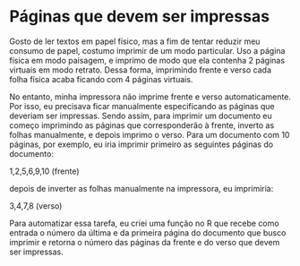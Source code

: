 # Páginas que devem ser impressas

Gosto de ler textos em papel físico, mas a fim de tentar reduzir meu consumo de papel, costumo imprimir de um modo particular. Uso a página física em modo paisagem, e imprimo de modo que ela contenha 2 páginas virtuais em modo retrato. Dessa forma, imprimindo frente e verso cada folha física acaba ficando com 4 páginas virtuais.

No entanto, minha impressora não imprime frente e verso automaticamente. Por isso, eu precisava ficar manualmente especificando as páginas que deveriam ser impressas. Sendo assim, para imprimir um documento eu começo imprimindo as páginas que corresponderão à frente, inverto as folhas manualmente, e depois imprimo o verso. Para um documento com 10 páginas, por exemplo, eu iria imprimir primeiro as seguintes páginas do documento:

1,2,5,6,9,10 (frente)

depois de inverter as folhas manualmente na impressora, eu imprimiria:

3,4,7,8 (verso)

Para automatizar essa tarefa, eu criei uma função no R que recebe como entrada o número da última e da primeira página do documento que busco imprimir e retorna o número das páginas da frente e do verso que devem ser impressas.
